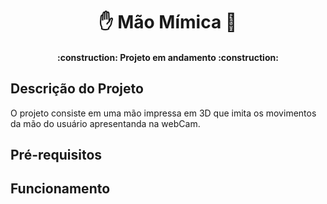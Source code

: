 <h1 align= "center"> ✋ Mão Mímica 🤖 </h1>
<h4 align="center"> 
    :construction:  Projeto em andamento  :construction:
</h4>

## Descrição do Projeto
O projeto consiste em uma mão impressa em 3D que imita os movimentos da mão do usuário apresentanda na webCam.

## Pré-requisitos

## Funcionamento 
